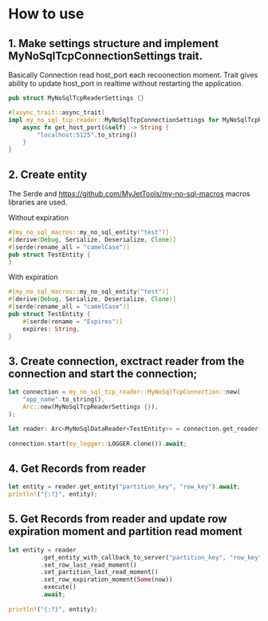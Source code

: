 # How to use


## 1. Make settings structure and implement MyNoSqlTcpConnectionSettings trait.

Basically Connection read host_port each recoonection moment. Trait gives ability to update host_port in realtime without restarting the application.
```rust
pub struct MyNoSqlTcpReaderSettings {}

#[async_trait::async_trait]
impl my_no_sql_tcp_reader::MyNoSqlTcpConnectionSettings for MyNoSqlTcpReaderSettings {
    async fn get_host_port(&self) -> String {
        "localhost:5125".to_string()
    }
}

```

## 2. Create entity
The Serde and https://github.com/MyJetTools/my-no-sql-macros macros libraries are used.


Without expiration
```rust
#[my_no_sql_macros::my_no_sql_entity("test")]
#[derive(Debug, Serialize, Deserialize, Clone)]
#[serde(rename_all = "camelCase")]
pub struct TestEntity {
}

```

With expiration
```rust
#[my_no_sql_macros::my_no_sql_entity("test")]
#[derive(Debug, Serialize, Deserialize, Clone)]
#[serde(rename_all = "camelCase")]
pub struct TestEntity {
    #[serde(rename = "Expires")]
    expires: String,
}
```

## 3. Create connection, exctract reader from the connection and start the connection;

```rust
let connection = my_no_sql_tcp_reader::MyNoSqlTcpConnection::new(
    "app_name".to_string(),
    Arc::new(MyNoSqlTcpReaderSettings {}),
);

let reader: Arc<MyNoSqlDataReader<TestEntity>> = connection.get_reader().await;
    
connection.start(my_logger::LOGGER.clone()).await;
```

## 4. Get Records from reader
```rust
let entity = reader.get_entity("partition_key", "row_key").await;
println!("{:?}", entity);
```

## 5. Get Records from reader and update row expiration moment and partition read moment
```rust
let entity = reader
         .get_entity_with_callback_to_server("partition_key", "row_key")
         .set_row_last_read_moment()
         .set_partition_last_read_moment()
         .set_row_expiration_moment(Some(now))
         .execute()
         .await;
         
println!("{:?}", entity);
```
